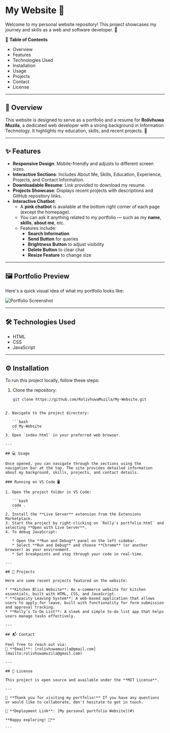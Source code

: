 # My Website 🎉 

Welcome to my personal website repository! This project showcases my journey and skills as a web and software developer. 🌟

📜 **Table of Contents**
- Overview  
- Features  
- Technologies Used  
- Installation  
- Usage  
- Projects  
- Contact  
- License  

---

## 📖 Overview

This website is designed to serve as a portfolio and a resume for **Rolivhuwa Muzila**, a dedicated web developer with a strong background in Information Technology. It highlights my education, skills, and recent projects. 🚀

---

## ✨ Features

- **Responsive Design**: Mobile-friendly and adjusts to different screen sizes.  
- **Interactive Sections**: Includes About Me, Skills, Education, Experience, Projects, and Contact Information.  
- **Downloadable Resume**: Link provided to download my resume.  
- **Projects Showcase**: Displays recent projects with descriptions and GitHub repository links.  
- **Interactive Chatbot**:  
  - A **pink chatbot** is available at the bottom right corner of each page (except the homepage).  
  - You can ask it anything related to my portfolio — such as my **name**, **skills**, **about me**, etc.  
  - Features include:  
    - **Search Information**  
    - **Send Button** for queries  
    - **Brightness Button** to adjust visibility  
    - **Delete Button** to clear chat  
    - **Resize Feature** to change size  

---

## 🖼️ Portfolio Preview

Here's a quick visual idea of what my portfolio looks like:

![Portfolio Screenshot](./c3cd0717-a947-42d9-8252-fa162f87fcfd.png)

---

## 🛠️ Technologies Used

- HTML  
- CSS  
- JavaScript  

---

## ⚙️ Installation

To run this project locally, follow these steps:

1. Clone the repository:  
   ```bash
   git clone https://github.com/RolivhuwaMuzila/My-Website.git
````

2. Navigate to the project directory:

   ```bash
   cd My-Website
   ```
3. Open `index.html` in your preferred web browser.

---

## 💻 Usage

Once opened, you can navigate through the sections using the navigation bar at the top. The site provides detailed information about my background, skills, projects, and contact details.

### Running on VS Code 🖥️

1. Open the project folder in VS Code:

   ```bash
   code .
   ```
2. Install the **Live Server** extension from the Extensions Marketplace.
3. Start the project by right-clicking on `Rolly's portfolio.html` and selecting **Open with Live Server**.
4. To debug JavaScript:

   * Open the **Run and Debug** panel on the left sidebar.
   * Select **Run and Debug** and choose **Chrome** (or another browser) as your environment.
   * Set breakpoints and step through your code in real-time.

---

## 🚀 Projects

Here are some recent projects featured on the website:

* **Kitchen Bliss Website**: An e-commerce website for kitchen essentials, built with HTML, CSS, and JavaScript.
* **Capacity Leaving System**: A web-based application that allows users to apply for leave, built with functionality for form submission and approval tracking.
* **Rolly’s To-Do List**: A sleek and simple to-do list app that helps users manage tasks effectively.

---

## 📬 Contact

Feel free to reach out via:
📧 **Email**: [rolivhuwamuzila@gmail.com](mailto:rolivhuwamuzila@gmail.com)

---

## 📄 License

This project is open source and available under the **MIT License**.

---

🎉 **Thank you for visiting my portfolio!** If you have any questions or would like to collaborate, don't hesitate to get in touch.

🔗 **Deployment Link**: [My personal portfolio Website](#)

**Happy exploring! 🌟**

```
